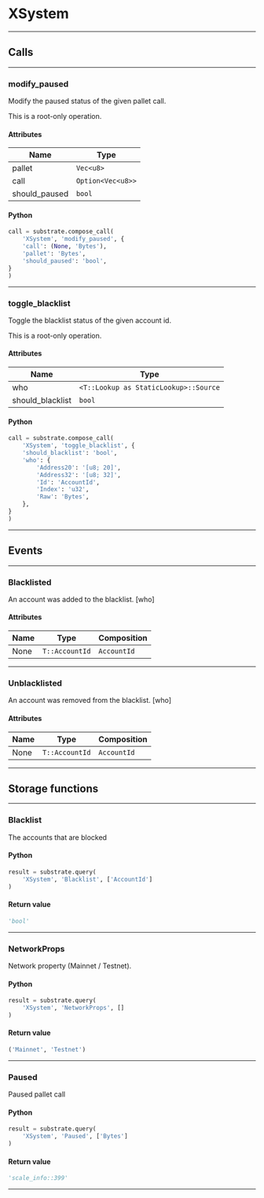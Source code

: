 
# XSystem

---------
## Calls

---------
### modify_paused
Modify the paused status of the given pallet call.

This is a root-only operation.
#### Attributes
| Name | Type |
| -------- | -------- | 
| pallet | `Vec<u8>` | 
| call | `Option<Vec<u8>>` | 
| should_paused | `bool` | 

#### Python
```python
call = substrate.compose_call(
    'XSystem', 'modify_paused', {
    'call': (None, 'Bytes'),
    'pallet': 'Bytes',
    'should_paused': 'bool',
}
)
```

---------
### toggle_blacklist
Toggle the blacklist status of the given account id.

This is a root-only operation.
#### Attributes
| Name | Type |
| -------- | -------- | 
| who | `<T::Lookup as StaticLookup>::Source` | 
| should_blacklist | `bool` | 

#### Python
```python
call = substrate.compose_call(
    'XSystem', 'toggle_blacklist', {
    'should_blacklist': 'bool',
    'who': {
        'Address20': '[u8; 20]',
        'Address32': '[u8; 32]',
        'Id': 'AccountId',
        'Index': 'u32',
        'Raw': 'Bytes',
    },
}
)
```

---------
## Events

---------
### Blacklisted
An account was added to the blacklist. [who]
#### Attributes
| Name | Type | Composition
| -------- | -------- | -------- |
| None | `T::AccountId` | ```AccountId```

---------
### Unblacklisted
An account was removed from the blacklist. [who]
#### Attributes
| Name | Type | Composition
| -------- | -------- | -------- |
| None | `T::AccountId` | ```AccountId```

---------
## Storage functions

---------
### Blacklist
 The accounts that are blocked

#### Python
```python
result = substrate.query(
    'XSystem', 'Blacklist', ['AccountId']
)
```

#### Return value
```python
'bool'
```
---------
### NetworkProps
 Network property (Mainnet / Testnet).

#### Python
```python
result = substrate.query(
    'XSystem', 'NetworkProps', []
)
```

#### Return value
```python
('Mainnet', 'Testnet')
```
---------
### Paused
 Paused pallet call

#### Python
```python
result = substrate.query(
    'XSystem', 'Paused', ['Bytes']
)
```

#### Return value
```python
'scale_info::399'
```
---------